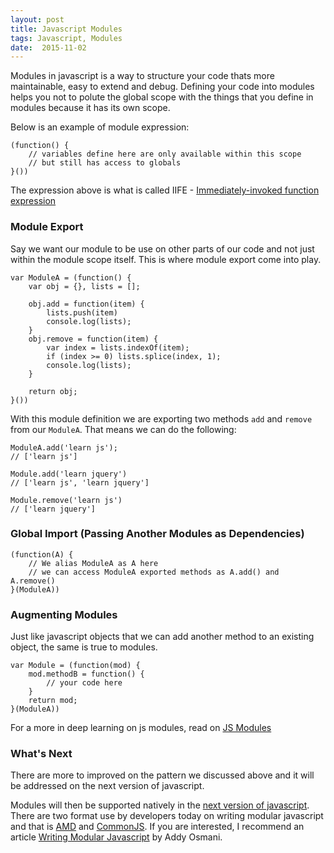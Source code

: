 ```yaml
---
layout: post
title: Javascript Modules
tags: Javascript, Modules
date:  2015-11-02
---
```


Modules in javascript is a way to structure your code thats more maintainable, easy to extend and debug. Defining your code into modules helps you not to polute the global scope with the things that you define in modules because it has its own scope.

Below is an example of module expression:

	(function() {
		// variables define here are only available within this scope
		// but still has access to globals
	}())

The expression above is what is called IIFE - [Immediately-invoked function expression](https://en.wikipedia.org/wiki/Immediately-invoked_function_expression)

### Module Export

Say we want our module to be use on other parts of our code and not just within the module scope itself. This is where module export come into play.

	var ModuleA = (function() {
		var obj = {}, lists = [];

		obj.add = function(item) {
			lists.push(item)
		    console.log(lists);
		}
		obj.remove = function(item) {
			var index = lists.indexOf(item);
			if (index >= 0) lists.splice(index, 1);
			console.log(lists);
		}

		return obj;
	}())

With this module definition we are exporting two methods `add` and `remove` from our `ModuleA`. That means we can do the following:

	ModuleA.add('learn js');
	// ['learn js']

	Module.add('learn jquery')
	// ['learn js', 'learn jquery']

	Module.remove('learn js')
	// ['learn jquery']

### Global Import (Passing Another Modules as Dependencies)

	(function(A) {
		// We alias ModuleA as A here
		// we can access ModuleA exported methods as A.add() and A.remove()
	}(ModuleA))

### Augmenting Modules

Just like javascript objects that we can add another method to an existing object, the same is true to modules. 

	var Module = (function(mod) {
		mod.methodB = function() {
			// your code here
		}
		return mod;
	}(ModuleA))

For a more in deep learning on js modules, read on [JS Modules](http://eloquentjavascript.net/10_modules.html)

### What's Next

There are more to improved on the pattern we discussed above and it will be addressed on the next version of javascript.

Modules will then be supported natively in the [next version of javascript](http://wiki.ecmascript.org/doku.php?id=harmony:modules). 
There are two format use by developers today on writing modular javascript and that is [AMD](https://en.wikipedia.org/wiki/Asynchronous_module_definition) and [CommonJS](http://wiki.commonjs.org/wiki/CommonJS). 
If you are interested, I recommend an article [Writing Modular Javascript](http://wiki.commonjs.org/wiki/CommonJS) by Addy Osmani.
